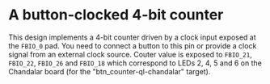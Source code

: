 # A button-clocked 4-bit counter

This design implements a 4-bit counter driven by a clock input exposed at the `FBIO_0` pad. You need to connect a button to this pin or provide a clock signal from an external clock source. Couter value is exposed to `FBIO_21`, `FBIO_22`, `FBIO_26` and `FBIO_18` which correspond to LEDs 2, 4, 5 and 6 on the Chandalar board (for the "btn_counter-ql-chandalar" target). 


